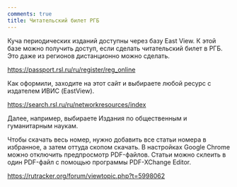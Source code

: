 ```yaml
---
comments: true
title: Читательский билет РГБ
---
```


Куча периодических изданий доступны через базу East View. К этой базе можно получить доступ, если сделать читательский билет в РГБ. Это даже из регионов дистанционно можно сделать.

<https://passport.rsl.ru/ru/register/reg_online>

Как оформили, заходите на этот сайт и выбираете любой ресурс с издателем ИВИС (EastView).

<https://search.rsl.ru/ru/networkresources/index>

Далее, например, выбираете Издания по общественным и гуманитарным наукам.

Чтобы скачать весь номер, нужно добавить все статьи номера в избранное, а затем оттуда скопом скачать. В настройках Google Chrome можно отключить предпросмотр PDF-файлов. Статьи можно склеить в один PDF-файл с помощью программы PDF-XChange Editor.

<https://rutracker.org/forum/viewtopic.php?t=5998062>